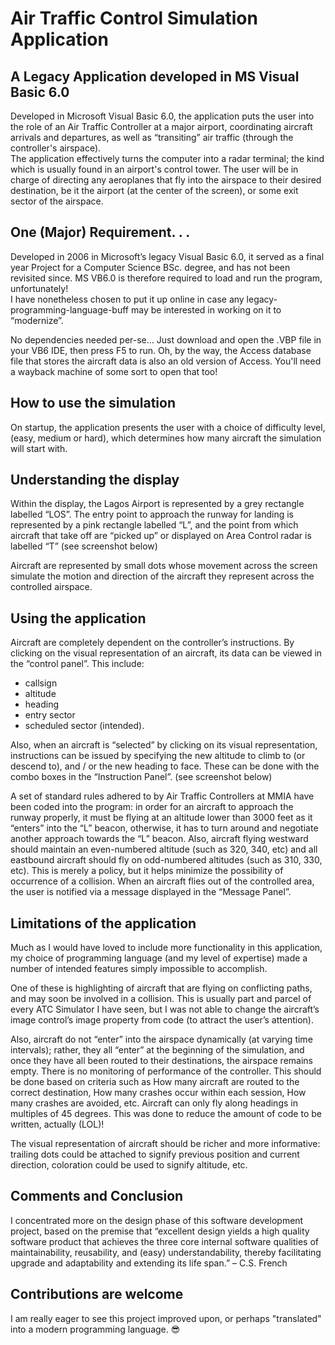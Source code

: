 # Air Traffic Control Simulation Application
## A Legacy Application developed in MS Visual Basic 6.0

Developed in Microsoft Visual Basic 6.0, the application puts the user into the role of an Air Traffic Controller at a major airport, coordinating aircraft arrivals and departures, as well as “transiting” air traffic (through the controller's airspace).  
The application effectively turns the computer into a radar terminal; the kind which is usually found in an airport's control tower. The user will be in charge of directing any aeroplanes that fly into the airspace to their desired destination, be it the airport (at the center of the screen), or some exit sector of the airspace.


## One (Major) Requirement. . . 

Developed in 2006 in Microsoft’s legacy Visual Basic 6.0, it served as a final year Project for a Computer Science BSc. degree, and has not been revisited since.  MS VB6.0 is therefore required to load and run the program, unfortunately!  
I have nonetheless chosen to put it up online in case any legacy-programming-language-buff may be interested in working on it to “modernize”.

No dependencies needed per-se… Just download and open the .VBP file in your VB6 IDE, then press F5 to run.  Oh, by the way, the Access database file that stores the aircraft data is also an old version of Access.  You'll need a wayback machine of some sort to open that too!


## How to use the simulation

On startup, the application presents the user with a choice of difficulty level, (easy, medium or hard), which determines how many aircraft the simulation will start with. 

## Understanding the display

Within the display, the Lagos Airport is represented by a grey rectangle labelled “LOS”. The entry point to approach the runway for landing is represented by a pink rectangle labelled “L”, and the point from which aircraft that take off are “picked up” or displayed on Area Control radar is labelled “T” (see screenshot below)

Aircraft are represented by small dots whose movement across the screen simulate the motion and direction of the aircraft they represent across the controlled airspace.

## Using the application

Aircraft are completely dependent on the controller’s instructions. By clicking on the visual representation of an aircraft, its data can be viewed in the “control panel”. This include: 
- callsign
- altitude
- heading
- entry sector 
- scheduled sector (intended).  

Also, when an aircraft is “selected” by clicking on its visual representation, instructions can be issued by specifying the new altitude to climb to (or descend to), and / or the new heading to face. These can be done with the combo boxes in the “Instruction Panel”. (see screenshot below)

A set of standard rules adhered to by Air Traffic Controllers at MMIA have been coded into the program: in order for an aircraft to approach the runway properly, it must be flying at an altitude lower than 3000 feet as it “enters” into the “L” beacon, otherwise, it has to turn around and negotiate another approach towards the “L” beacon. Also, aircraft flying westward should maintain an even-numbered altitude (such as 320, 340, etc) and all eastbound aircraft should fly on odd-numbered altitudes (such as 310, 330, etc). This is merely a policy, but it helps minimize the possibility of occurrence of a collision.
When an aircraft flies out of the controlled area, the user is notified via a message displayed in the “Message Panel”.

## Limitations of the application

Much as I would have loved to include more functionality in this application, my choice of programming language (and my level of expertise) made a number of intended features simply impossible to accomplish. 

One of these is highlighting of aircraft that are flying on conflicting paths, and may soon be involved in a collision. This is usually part and parcel of every ATC Simulator I have seen, but I was not able to change the aircraft’s image control’s image property from code (to attract the user’s attention). 

Also, aircraft do not “enter” into the airspace dynamically (at varying time intervals); rather, they all “enter” at the beginning  of the simulation, and once they have all been routed to their destinations, the airspace remains empty.
There is no monitoring of performance of the controller. This should be done based on criteria such as How many aircraft are routed to the correct destination, How many crashes occur within each session, How many crashes are avoided, etc.
Aircraft can only fly along headings in multiples of 45 degrees. This was done to reduce the amount of code to be written, actually (LOL)!

The visual representation of aircraft should be richer and more informative: trailing dots could be attached to signify previous position and current direction, coloration could be used to signify altitude, etc.

## Comments and Conclusion

I concentrated more on the design phase of this software development project, based on the premise that “excellent design yields a high quality software product that achieves the three core internal software qualities of maintainability, reusability, and (easy) understandability, thereby facilitating upgrade and adaptability and extending its life span.” – C.S. French 

## Contributions are welcome
I am really eager to see this project improved upon, or perhaps "translated" into a modern programming language. 😎